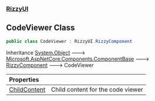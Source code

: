 ### [RizzyUI](RizzyUI 'RizzyUI')

## CodeViewer Class

```csharp
public class CodeViewer : RizzyUI.RizzyComponent
```

Inheritance [System.Object](https://docs.microsoft.com/en-us/dotnet/api/System.Object 'System.Object') &#129106; [Microsoft.AspNetCore.Components.ComponentBase](https://docs.microsoft.com/en-us/dotnet/api/Microsoft.AspNetCore.Components.ComponentBase 'Microsoft.AspNetCore.Components.ComponentBase') &#129106; [RizzyComponent](RizzyUI.RizzyComponent 'RizzyUI.RizzyComponent') &#129106; CodeViewer

| Properties | |
| :--- | :--- |
| [ChildContent](RizzyUI.CodeViewer.ChildContent 'RizzyUI.CodeViewer.ChildContent') | Child content for the code viewer |
